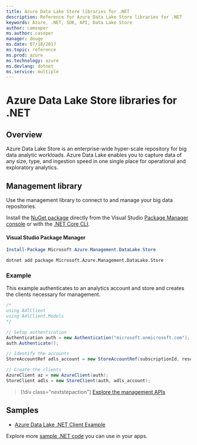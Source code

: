 ```yaml
---
title: Azure Data Lake Store libraries for .NET
description: Reference for Azure Data Lake Store libraries for .NET
keywords: Azure, .NET, SDK, API, Data Lake Store
author: camsoper
ms.author: casoper
manager: douge
ms.date: 07/18/2017
ms.topic: reference
ms.prod: azure
ms.technology: azure
ms.devlang: dotnet
ms.service: multiple
---
```


# Azure Data Lake Store libraries for .NET

## Overview

Azure Data Lake Store is an enterprise-wide hyper-scale repository for big data analytic workloads. Azure Data Lake enables you to capture data of any size, type, and ingestion speed in one single place for operational and exploratory analytics.

## Management library

Use the management library to connect to and manage your big data repositories.

Install the [NuGet package](https://www.nuget.org/packages/Microsoft.Azure.Management.DataLake.Store) directly from the Visual Studio [Package Manager console][PackageManager] or with the [.NET Core CLI][DotNetCLI].

#### Visual Studio Package Manager

```powershell
Install-Package Microsoft.Azure.Management.DataLake.Store
```

```bash
dotnet add package Microsoft.Azure.Management.DataLake.Store
```

### Example

This example authenticates to an analytics account and store and creates the clients necessary for management.

```csharp
/*
using AdlClient
using AdlClient.Models 
*/

// Setup authentication 
Authentication auth = new Authentication("microsoft.onmicrosoft.com"); // change this to YOUR tenant
auth.Authenticate();

// Identify the accounts
StoreAccountRef adls_account = new StoreAccountRef(subscriptionId, resourceGroup, userName);

// Create the clients
AzureClient az = new AzureClient(auth);
StoreClient adls = new StoreClient(auth, adls_account);
```

> [!div class="nextstepaction"]
> [Explore the management APIs](/dotnet/api/overview/azure/datalakestore/management)

## Samples

* [Azure Data Lake .NET Client Example](https://azure.microsoft.com/en-us/resources/samples/data-lake-dotnet-client/)

Explore more [sample .NET code](https://azure.microsoft.com/resources/samples/?platform=dotnet) you can use in your apps.

[PackageManager]: https://docs.microsoft.com/nuget/tools/package-manager-console
[DotNetCLI]: https://docs.microsoft.com/en-us/dotnet/core/tools/dotnet-add-package
